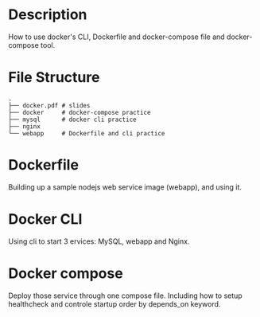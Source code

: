 # Description

How to use docker's CLI, Dockerfile and docker-compose file and docker-compose tool.

# File Structure

```text
.
├── docker.pdf # slides
├── docker     # docker-compose practice
├── mysql      # docker cli practice
├── nginx
└── webapp     # Dockerfile and cli practice
```

# Dockerfile

Building up a sample nodejs web service image (webapp), and using it.

# Docker CLI

Using cli to start 3 ervices: MySQL, webapp and Nginx.

# Docker compose

Deploy those service through one compose file.
Including how to setup healthcheck and controle startup order by depends_on keyword.
